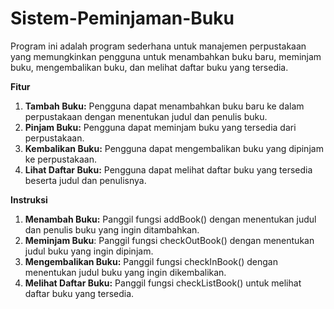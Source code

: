 # Sistem-Peminjaman-Buku

Program ini adalah program sederhana untuk manajemen perpustakaan yang memungkinkan pengguna untuk menambahkan buku baru, meminjam buku, mengembalikan buku, dan melihat daftar buku yang tersedia.

**Fitur**
1. **Tambah Buku:** Pengguna dapat menambahkan buku baru ke dalam perpustakaan dengan menentukan judul dan penulis buku.
2. **Pinjam Buku:** Pengguna dapat meminjam buku yang tersedia dari perpustakaan.
3. **Kembalikan Buku:** Pengguna dapat mengembalikan buku yang dipinjam ke perpustakaan.
4. **Lihat Daftar Buku:** Pengguna dapat melihat daftar buku yang tersedia beserta judul dan penulisnya.

**Instruksi**
1. **Menambah Buku:** Panggil fungsi addBook() dengan menentukan judul dan penulis buku yang ingin ditambahkan.
2. **Meminjam Buku**: Panggil fungsi checkOutBook() dengan menentukan judul buku yang ingin dipinjam.
3. **Mengembalikan Buku:** Panggil fungsi checkInBook() dengan menentukan judul buku yang ingin dikembalikan.
4. **Melihat Daftar Buku:** Panggil fungsi checkListBook() untuk melihat daftar buku yang tersedia.
